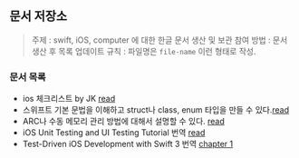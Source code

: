 ## 문서 저장소

> 주제 : swift, iOS, computer 에 대한 한글 문서 생산 및 보관
> 참여 방법 : 문서 생산 후 목록 업데이트
> 규칙 : 파일명은 `file-name` 이런 형태로 작성.

### 문서 목록

- ios 체크리스트 by JK [read](2017/ios-checklist.md)
- 스위프트 기본 문법을 이해하고 struct나 class, enum 타입을 만들 수 있다.[read](2017/struct-class-enum.md)
- ARC나 수동 메모리 관리 방법에 대해서 설명할 수 있다. [read](2017/memory-management.md)
- iOS Unit Testing and UI Testing Tutorial 번역 [read](2017/iOS-Unit-Testing-and-UI-Testing-Tutorial.md)
- Test-Driven iOS Development with Swift 3 번역 [chapter 1](2017/Test-Driven-iOS-Development-with-swift3-1.md)